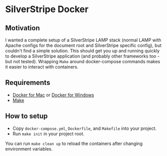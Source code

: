 # SilverStripe Docker

## Motivation
I wanted a complete setup of a SilverStripe LAMP stack (normal LAMP with Apache configs for the document root and SilverStripe specific config), but couldn't find a simple solution. This should get you up and running quickly to develop a SilverStripe application (and probably other frameworks too - but not tested).
Wrapping `Make` around docker-compose commands makes it easier to interact with containers.

## Requirements
- [Docker for Mac](https://www.docker.com/docker-mac) or [Docker for Windows](https://www.docker.com/docker-windows)
- [Make](https://www.gnu.org/software/make)

## How to setup
- Copy `docker-compose.yml`, `Dockerfile`, and `Makefile` into your project.
- Run `make init` in your project root.

You can run `make clean up` to reload the containers after changing environment variables.
